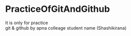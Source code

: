 # PracticeOfGitAndGithub
It is only for practice 
<br/>
git & github by apna colleage
student name (Shashikirana)
